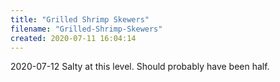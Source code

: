 ```yaml
---
title: "Grilled Shrimp Skewers"
filename: "Grilled-Shrimp-Skewers"
created: 2020-07-11 16:04:14
---
```

2020-07-12 Salty at this level. Should probably have been half.

